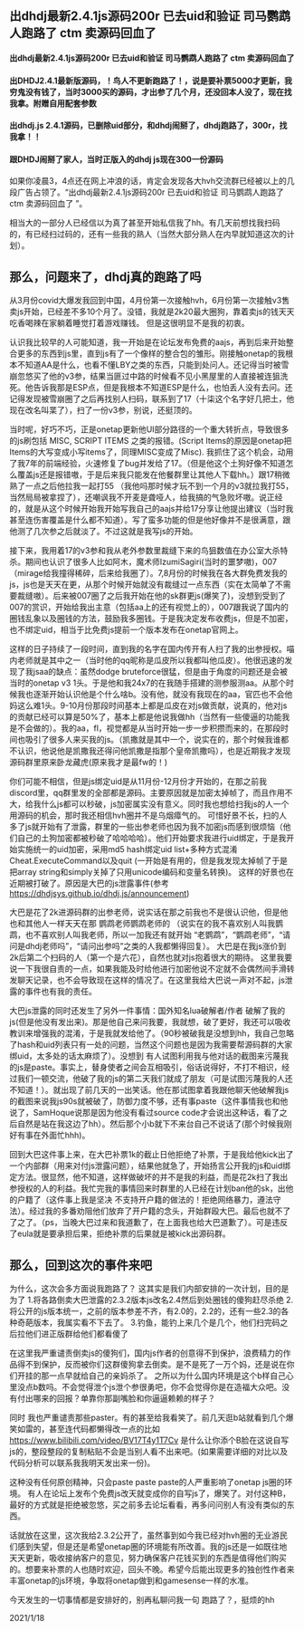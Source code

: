 ## 出dhdj最新2.4.1js源码200r 已去uid和验证 司马鹦鹉人跑路了 ctm 卖源码回血了 

#### 出dhdj最新2.4.1js源码200r 已去uid和验证 司马鹦鹉人跑路了 ctm 卖源码回血了 
#### 出DHDJ2.4.1最新版源码，！鸟人不更新跑路了！，说是要补票5000才更新，我穷鬼没有钱了，当时3000买的源码，才出参了几个月，还没回本人没了，现在找我拿。附赠自用配套参数
#### 出dhdj.js 2.4.1源码，已删除uid部分，和dhdj闹掰了，dhdj跑路了，300r，找我拿！！
#### 跟DHDJ闹掰了家人，当时正版入的dhdj js现在300一份源码

如果你凌晨3，4点还在网上冲浪的话，肯定会发现各大hvh交流群已经被以上的几段广告占领了。“出dhdj最新2.4.1js源码200r 已去uid和验证 司马鹦鹉人跑路了 ctm 卖源码回血了 ”。

相当大的一部分人已经信以为真了甚至开始私信我了hh。有几天前想找我扫码的，有已经扫过码的，还有一些我的熟人（当然大部分熟人在内早就知道这次的计划）。

## 那么，问题来了，dhdj真的跑路了吗

从3月份covid大爆发我回到中国，4月份第一次接触hvh，6月份第一次接触v3售卖js开始，已经差不多10个月了。没错，我就是2k20最大圈狗，靠着卖js的钱天天吃香喝辣在家躺着睡觉打着游戏赚钱。 但是这很明显不是我的初衷。

认识我比较早的人可能知道，我一开始是在论坛发布免费的aajs，再到后来开始整合更多的东西到js里，直到js有了一个像样的整合包的雏形。刚接触onetap的我根本不知道AA是什么，也看不懂LBY之类的东西，只能到处问人。还记得当时被雪崩忽悠买了他的v3参，结果当匪过中路的时候看不见小黑屋里的人直接被连狙洗死。他告诉我那是ESP点，但是我根本不知道ESP是什么，也怕丢人没有去问。还记得发现被雪崩圈了之后再找别人扫码，联系到了17（十柒这个名字好几把土，他现在改名叫枼了），扫了一份v3参，别说，还挺顶的。

当时呢，好巧不巧，正是onetap更新他UI部分路径的一个重大转折点，导致很多的js刷包括 MISC, SCRIPT ITEMS 之类的报错。(Script Items的原因是onetap把Items的大写变成小写items了，同理MISC变成了Misc). 我抓住了这个机会，动用了我7年的前端经验，火速修复了bug并发给了17。（但是他这个土狗好像不知道怎么覆盖js还是报错嗷，于是后来我只能发在他餐群里让其他人下载hh。）跟17稍微熟了一点之后他拉我一起打55 （我他吗那时候才玩不到一个月的v3就拉我打55，当然局局被拿捏了），还嘲讽我不开麦是聋哑人，给我搞的气急败坏嗷。说正经的，就是从这个时候开始我开始写我自己的aajs并给17分享让他提出建议（当时我甚至连伤害覆盖是什么都不知道）。写了蛮多功能的但是他好像并不是很满意，跟他测了几次参之后就淡了。不过这就是我写js的开始。

接下来，我用着17的v3参和我从老外参数里裁缝下来的鸟狙数值在办公室大杀特杀。期间也认识了很多人比如阿木，魔术师IzumiSagiri(当时的噩梦嗷)，007（mirage给我撞得稀碎，后来给我圈了）。7,8月份的时候我在各大群免费发我的js，js也是天天在更，从那个时候开始就没有裁缝过一点东西（实在太简单了不需要裁缝嗷）。后来被007圈了之后我开始在他的sk群更js(爆笑了)，没想到受到了007的赏识，开始给我出主意（包括aa上的还有视觉上的），007跟我说了国内的圈钱乱象以及圈钱的方法，鼓励我多圈钱。于是我决定发布收费js，但是不加密，也不绑定uid，相当于比免费js提前一个版本发布在onetap官网上。

这样的日子持续了一段时间，直到我的名字在国内传开有人扫了我的出参授权。喵内老师就是其中之一（当时他的qq昵称是瓜皮所以我都叫他瓜皮）。他很迅速的发现了我jsaa的缺点：虽然dodge bruteforce很猛，但是由于角度的问题还是会被当时的onetap v3 1头。于是他和我24x7的在我随手搭建的测参服测aa。从那个时候我也逐渐开始认识他是个什么啥b。没有他，就没有我现在的aa，官匹也不会他妈这么难1头。9-10月份那段时间基本上都是瓜皮在对js做贡献，说真的，他对js的贡献已经可以算是50%了，基本上都是他说我做hh（当然有一些傻逼的功能我是不会做的）。我的aa，fl，视觉都是从当时开始一步一步积攒而来的，在那段时间也吸引了很多人来买我的js。（凯撒就是其中一个，说实在的，那个时候我谁都不认识，他说他是凯撒我还得问他凯撒是指那个皇帝凯撒吗），也是近期我才发现源码群里原来卧龙藏虎(原来我才是最fw的！)

你们可能不相信，但是js绑定uid是从11月份-12月份才开始的，在那之前我discord里，qq群里发的全部都是源码。主要原因就是加密太掉帧了，而且作用不大，给我什么js都可以秒破，js加密属实没有意义。同时我也想给扫我js的人一个用源码的机会，那时我还相信hvh圈并不是乌烟瘴气的。 可惜好景不长，扫的人多了js就开始有了泄露，群里的一些出参老师也因为我不加密js而感到很烦恼（他们自己的土狗加密都被秒破了哈哈哈哈）。他们开始要求我进行uid绑定，于是我开始实施统一的uid加密，采用md5 hash绑定uid list+多种方式混淆Cheat.ExecuteCommand以及quit (一开始是有用的，但是我发现太掉帧了于是把array string和simply关掉了只用unicode编码和变量名转换)。 这样的好景也在近期被打破了。原因是大巴的js泄露事件(参考 https://dhdjsys.github.io/dhdj.js/announcement)

大巴是花了2k进源码群的出参老师，说实话在那之前我也不是很认识他，但是他也和其他人一样天天在那 鹦鹉老师鹦鹉老师的 （说实在的我不喜欢别人叫我鹦鹉，也不喜欢别人叫我老师，所以一加我还有就开始 “老鹦鹉”，“鹦鹉老师”，“请问是dhdj老师吗”，“请问出参吗”之类的人我都懒得回复）。 大巴是在我js涨价到2k后第二个扫码的人（第一个是六花），自然也就对js抱着很大的期待。 这里我要说一下我很自责的一点，如果我能及时给他进行加密他说不定就不会偶然间手滑转发聊天记录，也不会导致现在这样的情况了。在这里我给大巴说一声对不起，js泄露的事件也有我的责任。

大巴js泄露的同时还发生了另外一件事情：国外知名lua破解者/作者 破解了我的js(但是他没有发出来)。那是他自己来问我要，我就想，破了更好，我还可以吸收教训来增强我的混淆，于是我就发给他了。（90秒被破我是没想到hh，我自己忽略了hash和uid列表只有一处的问题，当然这个问题也是因为我需要帮源码群的大家绑uid，太多处的话太麻烦了）。没想到 有人试图利用我与他对话的截图来污蔑我的js是paste。事实上，替身使者之间会互相吸引，俗话说得好，不打不相识，经过我们一顿交流，他破了我的js的第二天我们就成了朋友（可是试图污蔑我的人还不知道！）。就出现了前几天的一出笑话。他在那试图拿着我跟他聊天他破解我js的截图来说我js90s就被破了，防御力度不够，还有事paste（这件事情我也和他说了，SamHoque说那是因为他没有看过source code才会说出这种话，看了之后自然是站在我这边了hh）。然后那个小b就下不来台自己不说话了(那个时候我刚好有事在外面忙hhh)。

回到大巴这件事上来，在大巴补票1k的截止日他拒绝了补票，于是我给他kick出了一个内部群（用来对付js泄露问题），结果他就急了，开始扬言公开我的js和uid绑定方法。很显然，他不知道，这样做破坏的并不是我的利益，而是花2k扫了我出参授权的人的利益。我忙完我的事情回来时群里的人已经在计划ban他的sk，出他的户籍了（这件事上我是坚决 不支持开户籍的做法的！拒绝网络暴力，遵法守法）。经过我的多番劝阻他们放弃了开户籍的念头，开始群殴大巴。最后也就不了了之了。（ps，当晚大巴过来和我道歉了，在上面我也给大巴道歉了）。可是违反了eula就是要承担后果，拒绝补票的后果就是被kick出源码群。

## 那么，回到这次的事件来吧

为什么，这次会多方面说我跑路了？
这其实是我们内部安排的一次计划，目的是为了
1.将各路倒卖大巴泄露的2.3.2版本js改名2.4然后到处圈钱的傻狗赶尽杀绝
2.将公开的js版本统一，之前的版本参差不齐，有2.0的，2.2的，还有一些2.3的各种奇葩版本，我属实看不下去了。
3.钓鱼，能钓上来几个是几个，他们扫完码之后拉他们进正版群给他们都看傻了

在这里我严重谴责倒卖js的傻狗们，国内js作者的创意得不到保护，浪费精力的作品得不到保护，反而被你们这群傻狗拿去倒卖。是不是死了一万个妈，还是说在你们开挂的那一点早就给自己的亲妈杀了。
之所以为什么国内环境是这个b样自己心里没点b数吗。不会觉得泄个js泄个参很勇吧，你不会觉得你是在造福大众吧。没有付出哪来的回报？单靠你那副嘴脸和你逼逼赖赖的样子？

同时 我也严重谴责那些paster。有的甚至给我看笑了。前几天逛b站就看到几个爆笑如雷的，甚至连代码都懒得改一点的比如 https://www.bilibili.com/video/BV17T4y1T7Cv
是什么让你添个B脸在这说自写js的，整段整段的复制粘贴不会是当别人看不出来吧。(如果需要详细的对比以及代码分析可以联系我我明天发出来一份)。

这种没有任何原创精神，只会paste paste paste的人严重影响了onetap js圈的环境。 有人在论坛上发布个免费js改天就变成你的自写js了，爆笑了。对付这种B，最好的方式就是拒绝被忽悠，买之前多去论坛看看，再多问问别人有没有类似的东西。

话就放在这里，这次我给2.3.2公开了，虽然事到如今我已经对hvh圈的无业游民们感到失望，但是还是希望onetap圈的环境能有所改善。我的js还是一如既往地天天更新，吸收接纳客户的意见，努力确保客户花钱买到的东西是值得他们购买的。想要来补票的人也随时欢迎，回头不晚。希望今后能出现更多的独创性作者来丰富onetap的js环境，争取将onetap做到和gamesense一样的水准。

今天发生的一切事情都是安排好的，别再私聊问我一句 跑路了？，挺烦的hh




2021/1/18
